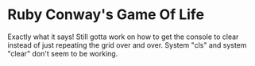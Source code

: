 # Ruby Conway's Game Of Life

Exactly what it says! Still gotta work on how to get the console to clear instead of just repeating the grid over and over.
System "cls" and system "clear" don't seem to be working.
